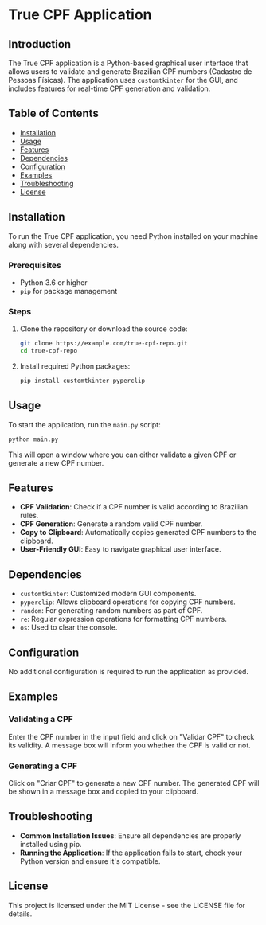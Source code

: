 # True CPF Application

## Introduction

The True CPF application is a Python-based graphical user interface that allows users to validate and generate Brazilian CPF numbers (Cadastro de Pessoas Físicas). The application uses `customtkinter` for the GUI, and includes features for real-time CPF generation and validation.

## Table of Contents

- [Installation](#installation)
- [Usage](#usage)
- [Features](#features)
- [Dependencies](#dependencies)
- [Configuration](#configuration)
- [Examples](#examples)
- [Troubleshooting](#troubleshooting)
- [License](#license)

## Installation

To run the True CPF application, you need Python installed on your machine along with several dependencies.

### Prerequisites

- Python 3.6 or higher
- `pip` for package management

### Steps

1. Clone the repository or download the source code:
   ```bash
   git clone https://example.com/true-cpf-repo.git
   cd true-cpf-repo
   ```

2. Install required Python packages:
   ```bash
   pip install customtkinter pyperclip
   ```

## Usage

To start the application, run the `main.py` script:

```bash
python main.py
```

This will open a window where you can either validate a given CPF or generate a new CPF number.

## Features

- **CPF Validation**: Check if a CPF number is valid according to Brazilian rules.
- **CPF Generation**: Generate a random valid CPF number.
- **Copy to Clipboard**: Automatically copies generated CPF numbers to the clipboard.
- **User-Friendly GUI**: Easy to navigate graphical user interface.

## Dependencies

- `customtkinter`: Customized modern GUI components.
- `pyperclip`: Allows clipboard operations for copying CPF numbers.
- `random`: For generating random numbers as part of CPF.
- `re`: Regular expression operations for formatting CPF numbers.
- `os`: Used to clear the console.

## Configuration

No additional configuration is required to run the application as provided.

## Examples

### Validating a CPF

Enter the CPF number in the input field and click on "Validar CPF" to check its validity. A message box will inform you whether the CPF is valid or not.

### Generating a CPF

Click on "Criar CPF" to generate a new CPF number. The generated CPF will be shown in a message box and copied to your clipboard.

## Troubleshooting

- **Common Installation Issues**: Ensure all dependencies are properly installed using pip.
- **Running the Application**: If the application fails to start, check your Python version and ensure it's compatible.

## License

This project is licensed under the MIT License - see the LICENSE file for details.
```
